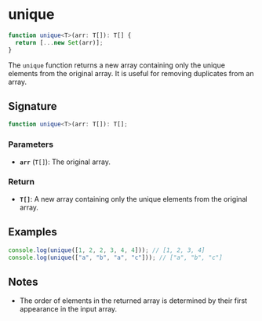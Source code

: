 # unique

```typescript
function unique<T>(arr: T[]): T[] {
  return [...new Set(arr)];
}
```

The `unique` function returns a new array containing only the unique elements from the original array. It is useful for removing duplicates from an array.

## Signature

```typescript
function unique<T>(arr: T[]): T[];
```

### Parameters

- **`arr`** (`T[]`): The original array.

### Return

- **`T[]`**: A new array containing only the unique elements from the original array.

## Examples

```typescript
console.log(unique([1, 2, 2, 3, 4, 4])); // [1, 2, 3, 4]
console.log(unique(["a", "b", "a", "c"])); // ["a", "b", "c"]
```

## Notes

- The order of elements in the returned array is determined by their first appearance in the input array.
